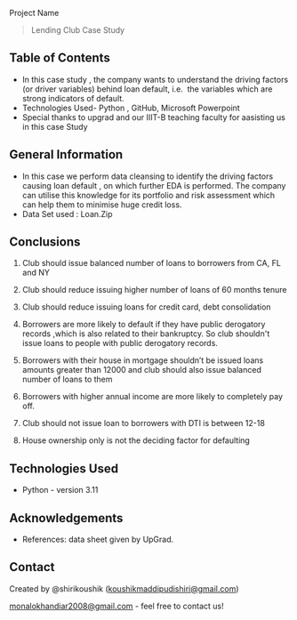 Project Name
> Lending Club Case Study 


## Table of Contents
* In this case study , the company wants to understand the driving factors (or driver variables) behind  loan default, i.e.  the variables which are strong indicators of default.   
* Technologies Used- Python , GitHub, Microsoft Powerpoint
* Special thanks to upgrad and our IIIT-B teaching faculty for aasisting us in this case Study  



## General Information
- In this case we perform data cleansing to identify the driving factors causing loan default ,  on which further  EDA is  performed. The company can utilise this knowledge for its portfolio and risk assessment which can help them to minimise huge credit loss. 
- Data Set used : Loan.Zip



## Conclusions
1) Club should issue balanced number of loans to borrowers from CA, FL and NY

2) Club should reduce issuing higher number of loans of 60 months tenure

3) Club should reduce issuing loans for credit card, debt consolidation

4) Borrowers are more likely to default if they have public derogatory records ,which is also related to their bankruptcy. So club shouldn't issue loans to people with public derogatory records.

5) Borrowers with their house in mortgage shouldn’t be issued loans amounts greater than 12000 and club should also issue balanced number of loans to them

6) Borrowers with higher annual income are more likely to completely pay off.

7) Club should not issue loan to borrowers with DTI is between 12-18

8) House ownership only is not the deciding factor for defaulting




## Technologies Used
- Python - version 3.11


## Acknowledgements
- References: data sheet given by UpGrad.


## Contact
Created by @shirikoushik (koushikmaddipudishiri@gmail.com) 

monalokhandiar2008@gmail.com - feel free to contact us!
